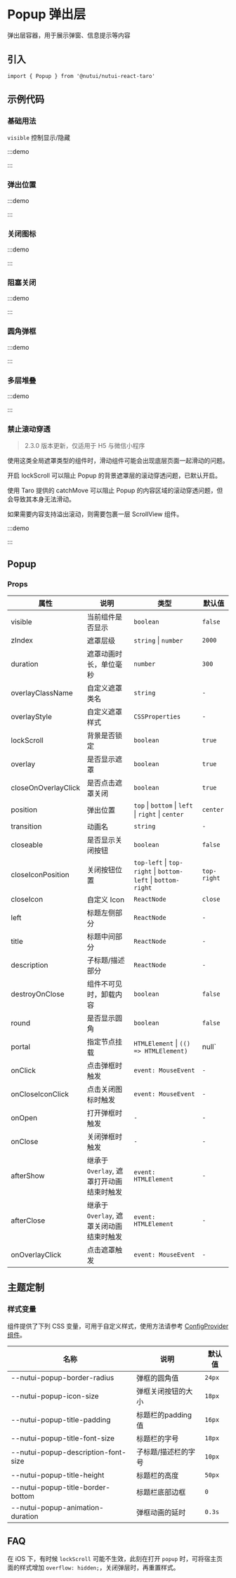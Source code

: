 # Popup 弹出层

弹出层容器，用于展示弹窗、信息提示等内容

## 引入

```tsx
import { Popup } from '@nutui/nutui-react-taro'
```

## 示例代码

### 基础用法

`visible` 控制显示/隐藏

:::demo

<CodeBlock src='taro/demo1.tsx'></CodeBlock>

:::

### 弹出位置

:::demo

<CodeBlock src='taro/demo2.tsx'></CodeBlock>

:::

### 关闭图标

:::demo

<CodeBlock src='taro/demo3.tsx'></CodeBlock>

:::

### 阻塞关闭

:::demo

<CodeBlock src='taro/demo4.tsx'></CodeBlock>

:::

### 圆角弹框

:::demo

<CodeBlock src='taro/demo5.tsx'></CodeBlock>

:::

<!-- ### 指定节点挂载

:::demo

<CodeBlock src='taro/demo6.tsx'></CodeBlock>

::: -->

### 多层堆叠

:::demo

<CodeBlock src='taro/demo7.tsx'></CodeBlock>

:::

### 禁止滚动穿透

> 2.3.0 版本更新，仅适用于 H5 与微信小程序

使用这类全局遮罩类型的组件时，滑动组件可能会出现底层页面一起滑动的问题。

开启 lockScroll 可以阻止 Popup 的背景遮罩层的滚动穿透问题，已默认开启。

使用 Taro 提供的 catchMove 可以阻止 Popup 的内容区域的滚动穿透问题，但会导致其本身无法滑动。

如果需要内容支持溢出滚动，则需要包裹一层 ScrollView 组件。

:::demo

<CodeBlock src='taro/demo8.tsx'></CodeBlock>

:::

## Popup

### Props

| 属性 | 说明 | 类型 | 默认值 |
| --- | --- | --- | --- |
| visible | 当前组件是否显示 | `boolean` | `false` |
| zIndex | 遮罩层级 | `string` \| `number` | `2000` |
| duration | 遮罩动画时长，单位毫秒 | `number` | `300` |
| overlayClassName | 自定义遮罩类名 | `string` | `-` |
| overlayStyle | 自定义遮罩样式 | `CSSProperties` | `-` |
| lockScroll | 背景是否锁定 | `boolean` | `true` |
| overlay | 是否显示遮罩 | `boolean` | `true` |
| closeOnOverlayClick | 是否点击遮罩关闭 | `boolean` | `true` |
| position | 弹出位置 | `top` \| `bottom` \| `left` \| `right` \| `center` | `center` |
| transition | 动画名 | `string` | `-` |
| closeable | 是否显示关闭按钮 | `boolean` | `false` |
| closeIconPosition | 关闭按钮位置 | `top-left` \| `top-right` \| `bottom-left` \| `bottom-right` | `top-right` |
| closeIcon | 自定义 Icon | `ReactNode` | `close` |
| left | 标题左侧部分 | `ReactNode` | `-` |
| title | 标题中间部分 | `ReactNode` | `-` |
| description | 子标题/描述部分 | `ReactNode` | `-` |
| destroyOnClose | 组件不可见时，卸载内容 | `boolean` | `false` |
| round | 是否显示圆角 | `boolean` | `false` |
| portal | 指定节点挂载 | `HTMLElement` \| `(() => HTMLElement)` | null` | `null` |
| onClick | 点击弹框时触发 | `event: MouseEvent` | `-` |
| onCloseIconClick | 点击关闭图标时触发 | `event: MouseEvent` | `-` |
| onOpen | 打开弹框时触发 | `-` | `-` |
| onClose | 关闭弹框时触发 | `-` | `-` |
| afterShow | 继承于`Overlay`, 遮罩打开动画结束时触发 | `event: HTMLElement` | `-` |
| afterClose | 继承于`Overlay`, 遮罩关闭动画结束时触发 | `event: HTMLElement` | `-` |
| onOverlayClick | 点击遮罩触发 | `event: MouseEvent` | `-` |

## 主题定制

### 样式变量

组件提供了下列 CSS 变量，可用于自定义样式，使用方法请参考 [ConfigProvider 组件](#/zh-CN/component/configprovider)。

| 名称 | 说明 | 默认值 |
| --- | --- | --- |
| \--nutui-popup-border-radius | 弹框的圆角值 | `24px` |
| \--nutui-popup-icon-size | 弹框关闭按钮的大小 | `18px` |
| \--nutui-popup-title-padding | 标题栏的padding值 | `16px` |
| \--nutui-popup-title-font-size | 标题栏的字号 | `18px` |
| \--nutui-popup-description-font-size | 子标题/描述栏的字号 | `10px` |
| \--nutui-popup-title-height | 标题栏的高度 | `50px` |
| \--nutui-popup-title-border-bottom | 标题栏底部边框 | `0` |
| \--nutui-popup-animation-duration | 弹框动画的延时 | `0.3s` |

## FAQ

在 iOS 下，有时候 `lockScroll` 可能不生效，此刻在打开 `popup` 时，可将宿主页面的样式增加 `overflow: hidden;`，关闭弹层时，再重置样式。
